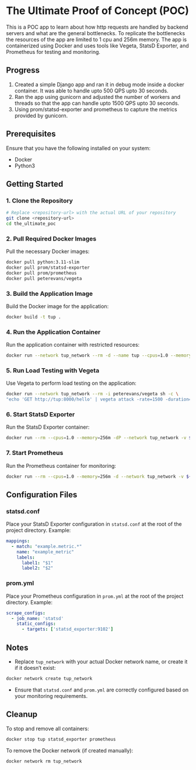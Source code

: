 # The Ultimate Proof of Concept (POC)

This is a POC app to learn about how http requests are handled by backend servers and what are the general bottlenecks. To replicate the bottlenecks the resources of the app are limited to 1 cpu and 256m memory. The app is containerized using Docker and uses tools like Vegeta, StatsD Exporter, and Prometheus for testing and monitoring.

## Progress

1. Created a simple Django app and ran it in debug mode inside a docker container. It was able to handle upto 500 QPS upto 30 seconds.
2. Ran the app using gunicorn and adjusted the number of workers and threads so that the app can handle upto 1500 QPS upto 30 seconds.
3. Using prom/statsd-exporter and prometheus to capture the metrics provided by gunicorn.

## Prerequisites

Ensure that you have the following installed on your system:

- Docker
- Python3

## Getting Started

### 1. Clone the Repository

```bash
# Replace <repository-url> with the actual URL of your repository
git clone <repository-url>
cd the_ultimate_poc
```

### 2. Pull Required Docker Images

Pull the necessary Docker images:

```bash
docker pull python:3.11-slim
docker pull prom/statsd-exporter
docker pull prom/prometheus
docker pull peterevans/vegeta
```

### 3. Build the Application Image

Build the Docker image for the application:

```bash
docker build -t tup .
```

### 4. Run the Application Container

Run the application container with restricted resources:

```bash
docker run --network tup_network --rm -d --name tup --cpus=1.0 --memory=256m tup
```

### 5. Run Load Testing with Vegeta

Use Vegeta to perform load testing on the application:

```bash
docker run --network tup_network --rm -i peterevans/vegeta sh -c \
"echo 'GET http://tup:8000/hello' | vegeta attack -rate=1500 -duration=30s | tee results.bin | vegeta report"
```

### 6. Start StatsD Exporter

Run the StatsD Exporter container:

```bash
docker run --rm --cpus=1.0 --memory=256m -dP --network tup_network -v ${PWD}/statsd.conf:/statsd/statsd.conf --name statsd_exporter prom/statsd-exporter "--statsd.mapping-config=/statsd/statsd.conf"
```

### 7. Start Prometheus

Run the Prometheus container for monitoring:

```bash
docker run --rm --cpus=1.0 --memory=256m -d --network tup_network -v ${PWD}/prom.yml:/home/prom.yml --name prometheus -d -p 127.0.0.1:9090:9090 prom/prometheus "--config.file=/home/prom.yml"
```

## Configuration Files

### statsd.conf

Place your StatsD Exporter configuration in `statsd.conf` at the root of the project directory. Example:

```yaml
mappings:
  - match: "example.metric.*"
    name: "example_metric"
    labels:
      label1: "$1"
      label2: "$2"
```

### prom.yml

Place your Prometheus configuration in `prom.yml` at the root of the project directory. Example:

```yaml
scrape_configs:
  - job_name: 'statsd'
    static_configs:
      - targets: ['statsd_exporter:9102']
```

## Notes

- Replace `tup_network` with your actual Docker network name, or create it if it doesn’t exist:

```bash
docker network create tup_network
```

- Ensure that `statsd.conf` and `prom.yml` are correctly configured based on your monitoring requirements.

## Cleanup

To stop and remove all containers:

```bash
docker stop tup statsd_exporter prometheus
```

To remove the Docker network (if created manually):

```bash
docker network rm tup_network
```

